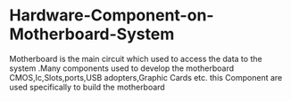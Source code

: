 # Hardware-Component-on-Motherboard-System

Motherboard is the main circuit which used to access the data to the system .Many components used to develop the motherboard CMOS,Ic,Slots,ports,USB adopters,Graphic Cards etc. this Component are used specifically to build the motherboard
